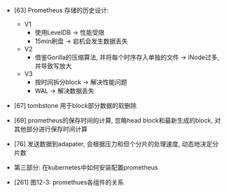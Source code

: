- [63] Prometheus 存储的历史设计:
    - V1
        - 使用LevelDB -> 性能受限
        - 15min刷盘 -> 宕机会发生数据丢失
    - V2
        - 借鉴Gorilla的压缩算法, 并将每个时序存入单独的文件 -> iNode过多, 并导致写放大
    - V3
        - 按时间拆分block -> 解决性能问题
        - WAL -> 解决数据丢失

- [67] tombstone 用于block部分数据的软删除
- [69] prometheus的保存时间的计算, 忽略head block和最新生成的block, 对其他部分进行保存时间计算
- [76] 发送数据到adapater, 会根据压力和但个分片的处理速度, 动态地决定分片数
- 第三部分: 在kubernetes中如何安装配置prometheus
- [261] 图12-3: promethues各组件的关系
